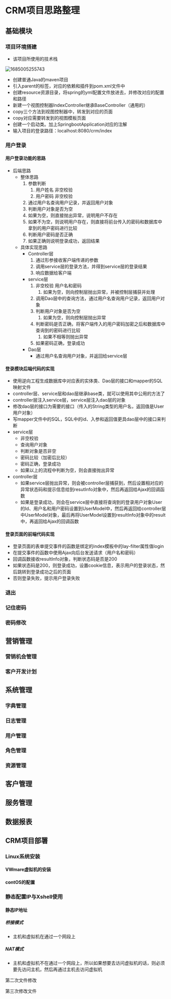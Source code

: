 # CRM项目思路整理

## 基础模块

### 项目环境搭建

* 该项目所使用的技术栈

![1685005255743](笔记.assets/1685005255743.png)

* 创建普通Java的maven项目
* 引入parent的标签，对应的依赖和插件到pom.xml文件中
* 创建resource资源目录，将spring的yml配置文件放进去，并修改对应的配置和路径
* 新建一个视图控制器IndexController继承BaseController（通用的）
* copy三个方法到视图控制器中，转发到对应的页面
* copy对应需要转发到的视图模板页面
* 创建一个启动类。加上SpringbootApplication对应的注解
* 输入项目的登录路径：localhost:8080/crm/index

### 用户登录

#### 用户登录功能的思路

* 后端思路
  * 整体思路
    1. 参数判断
       1. 用户姓名	非空校验
       2. 用户密码    非空校验
    2. 通过用户名查询用户记录，并返回用户对象
    3. 判断用户对象是否为空
    4. 如果为空，则直接抛出异常，说明用户不存在
    5. 如果不为空，则说明用户存在，则直接将前台传入的密码和数据库中拿到的用户密码进行比较
    6. 判断用户密码是否正确
    7. 如果正确则说明登录成功，返回结果
  * 具体实现思路
    * Controller层
      1. 通过形参接收客户端传递的参数
      2. 调用service层的登录方法，并得到service层的登录结果
      3. 响应数据给客户端
    * service层
      1. 非空校验 用户名和密码
         1. 如果为空，则向控制层抛出异常，并被控制层捕获并处理
      2. 调用Dao层中的查询方法，通过用户名查询用户记录，返回用户对象
      3. 判断用户对象是否为空
         1. 如果为空，则向控制层抛出异常
      4. 判断密码是否正确，将客户端传入的用户密码加密之后和数据库中查询到的密码进行比较
         1. 如果不相等则抛出异常
      5. 如果密码正确，登录成功
    * Dao层
      * 通过用户名查询用户对象，并返回给service层

#### 登录模块后端代码的实现

* 使用逆向工程生成数据库中对应表的实体类、Dao层的接口和mapper的SQL映射文件
* controller层、service层和dao层继承base类，就可以使用其中公用的方法了
* controller层注入service层，service层注入dao层的对象
* 修改dao层的接口为需要的接口（传入的String类型的用户名，返回值是User用户对象）
* 写mapper文件中的SQL，SQL中的id、入参和返回值更具dao层中的接口来判断
* service层
  * 非空校验
  * 查询用户对象
  * 判断对象是否非空
  * 密码比较（加密后比较）
  * 密码正确，登录成功
  * 如果以上的流程中判断为空，则会直接抛出异常
* controller层
  * 如果service层抛出异常，则会被controller层捕获到，然后设置相对应的异常状态码和提示信息给到resutInfo对象中，然后再返回给Ajax的回调函数
  * 如果是登录成功，则会在service层中直接将查询到的登录用户对象User的Id、用户名和用户密码设置到UserModel中，然后再返回给controller层中UserModel对象，最后再将UserModel设置到resultInfo对象中的result中，再返回给Ajax的回调函数

#### 登录页面的前端代码实现

* 登录页面的表单提交事件的函数是绑定的index模板中的lay-filter属性值login
* 在提交事件的函数中使用Ajax向后台发送请求（用户名和密码）
* 回调函数接收resultInfo对象，判断状态码是否是200
* 如果状态码是200，则登录成功，设置cookie信息，表示用户的登录状态，然后跳转到登录成功之后的页面
* 否则登录失败，提示用户登录失败

### 退出

### 记住密码

### 密码修改

## 营销管理

### 营销机会管理

### 客户开发计划

## 系统管理

### 字典管理

### 日志管理

### 用户管理

### 角色管理  

### 资源管理

## 客户管理

## 服务管理

## 数据报表

## CRM项目部署

### Linux系统安装

#### VWmare虚拟机的安装

#### contOS的配置

### 静态配置IP与Xshell使用

#### 静态IP地址

##### 桥接模式

* 主机和虚拟机在通过一个网段上

##### NAT模式

* 主机和虚拟机不在通过一个网段上，所以如果想要去访问虚拟机的话，则必须要先访问主机，然后再通过主机去访问虚拟机



第二次文件修改

第三次修改文件